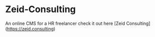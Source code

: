 # Zeid-Consulting
An online CMS for a HR freelancer
check it out here [Zeid Consulting] (https://zeid.consulting)
